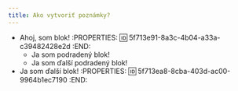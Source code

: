 ```yaml
---
title: Ako vytvoriť poznámky?
---
```


- Ahoj, som blok!
  :PROPERTIES:
  :id: 5f713e91-8a3c-4b04-a33a-c39482428e2d
  :END:
    - Ja som podradený blok!
    - Ja som ďalší podradený blok!
- Ja som ďalší blok!
  :PROPERTIES:
  :id: 5f713ea8-8cba-403d-ac00-9964b1ec7190
  :END: